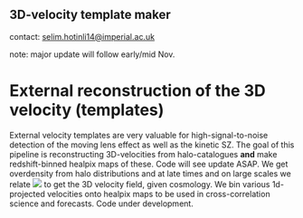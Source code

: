 ## 3D-velocity template maker

contact: selim.hotinli14@imperial.ac.uk

note: major update will follow early/mid Nov.

# External reconstruction of the 3D velocity (templates) 

External velocity templates are very valuable for high-signal-to-noise detection of the moving lens effect as well as the kinetic SZ. The goal of this pipeline is reconstructing 3D-velocities from halo-catalogues **and** make redshift-binned healpix maps of these. Code will see update ASAP. We get overdensity from halo distributions and at late times and on large scales we relate <img src="http://latex.codecogs.com/svg.latex?\dot{\delta}=-\nabla\cdot\mathbf{v}" border="0"/> to get the 3D velocity field, given cosmology. We bin various 1d-projected velocities onto healpix maps to be used in cross-correlation science and forecasts. Code under development. 
